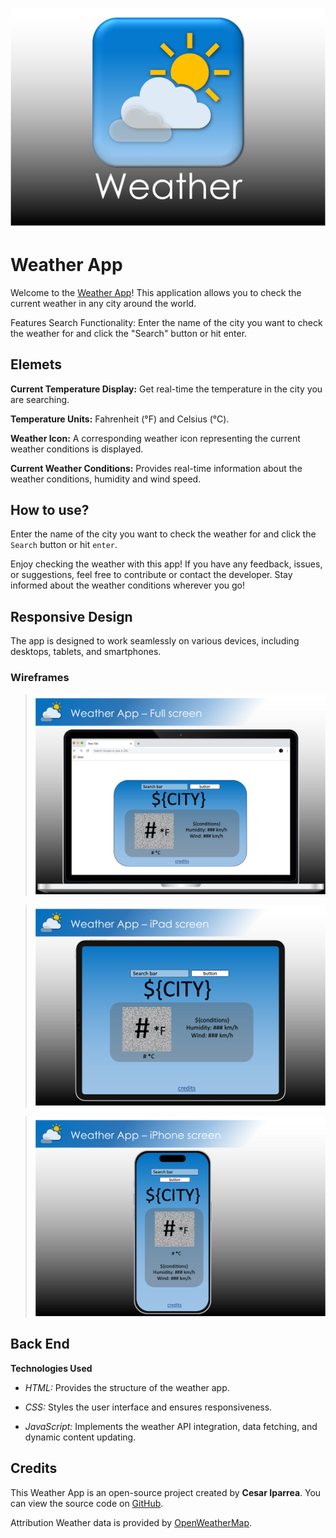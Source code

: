 ![alt text](https://github.com/CIparrea/WeatherApp/blob/main/header.png)
# Weather App 

Welcome to the [Weather App](https://ciparrea.github.io/WeatherApp)! This application allows you to check the current weather in any city around the world.

Features Search Functionality: Enter the name of the city you want to check the weather for and click the "Search" button or hit enter. 

## Elemets
**Current Temperature Display:** Get real-time  the temperature in the city you are searching.

**Temperature Units:** Fahrenheit (°F) and Celsius (°C).

**Weather Icon:** A corresponding weather icon representing the current weather conditions is displayed. 

**Current Weather Conditions:** Provides real-time information about the weather conditions, humidity and wind speed.

## How to use?
Enter the name of the city you want to check the weather for and click the `Search` button or hit `enter`. 

Enjoy checking the weather with this app! If you have any feedback, issues, or suggestions, feel free to contribute or contact the developer. Stay informed about the weather conditions wherever you go!

## Responsive Design
The app is designed to work seamlessly on various devices, including desktops, tablets, and smartphones.

### Wireframes
>![alt text](https://github.com/CIparrea/WeatherApp/blob/main/desktop.png)

>![alt text](https://github.com/CIparrea/WeatherApp/blob/main/ipad.png)

>![alt text](https://github.com/CIparrea/WeatherApp/blob/main/iphone.png)

## Back End
**Technologies Used** 

- *HTML:* Provides the structure of the weather app. 

- *CSS:* Styles the user interface and ensures responsiveness. 

- *JavaScript:* Implements the weather API integration, data fetching, and dynamic content updating. 


## Credits 
This Weather App is an open-source project created by **Cesar Iparrea**. You can view the source code on [GitHub](https://github.com/CIparrea/WeatherApp/blob/main/index.html).

Attribution Weather data is provided by [OpenWeatherMap](https://openweathermap.org/).